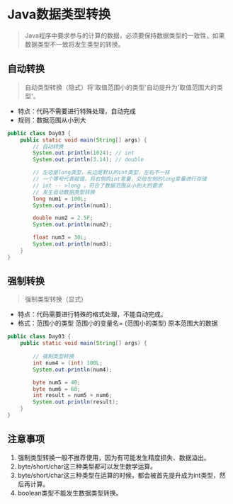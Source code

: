 # Java数据类型转换

> Java程序中要求参与的计算的数据，必须要保持数据类型的一致性，如果数据类型不一致将发生类型的转换。

## 自动转换

> 自动类型转换（隐式）将'取值范围小的类型'自动提升为'取值范围大的类型'。

- 特点：代码不需要进行特殊处理，自动完成
- 规则：数据范围从小到大

```java
public class Day03 {
    public static void main(String[] args) {
        // 自动转换
        System.out.println(1024); // int
        System.out.println(3.14); // double

        // 左边是long类型，右边是默认的int类型，左右不一样
        // 一个等号代表赋值，将右侧的int常量，交给左侧的long变量进行存储
        // int -- >long ，符合了数据范围从小到大的要求
        // 发生自动数据类型转换
        long num1 = 100L;
        System.out.println(num1);

        double num2 = 2.5F;
        System.out.println(num2);

        float num3 = 30L;
        System.out.println(num3);
    }
}
```

## 强制转换

> 强制类型转换（显式）

- 特点：代码需要进行特殊的格式处理，不能自动完成。
- 格式：范围小的类型 范围小的变量名= (范围小的类型) 原本范围大的数据

```java
public class Day03 {
    public static void main(String[] args) {
        
        // 强制类型转换
        int num4 = (int) 100L;
        System.out.println(num4);

        byte num5 = 40;
        byte num6 = 60;
        int result = num5 + num6;
        System.out.println(result);
    }
}
```

## 注意事项

1. 强制类型转换一般不推荐使用，因为有可能发生精度损失、数据溢出。
2. byte/short/char这三种类型都可以发生数学运算。
3. byte/short/char这三种类型在运算的时候，都会被首先提升成为int类型，然后再计算。
4. boolean类型不能发生数据类型转换。